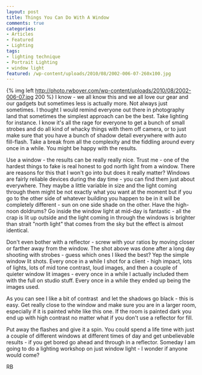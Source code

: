 ```yaml
---
layout: post
title: Things You Can Do With A Window
comments: true
categories:
- Articles
- Featured
- Lighting
tags:
- lighting technique
- Portrait Lighting
- window light
featured: /wp-content/uploads/2010/08/2002-006-07-260x100.jpg
---
```

{% img left http://photo.rwboyer.com/wp-content/uploads/2010/08/2002-006-07.jpg 200 %} I know - we all know this and we all love our gear and our gadgets but sometimes less is actually more. Not always just sometimes. I thought I would remind everyone out there in photography land that sometimes the simplest approach can be the best. Take lighting for instance. I know it's all the rage for everyone to get a bunch of small strobes and do all kind of whacky things with them off camera, or to just make sure that you have a bunch of shadow detail everywhere with auto fill-flash. Take a break from all the complexity and the fiddling around every once in a while. You might be happy with the results.

Use a window - the results can be really really nice. Trust me - one of the hardest things to fake is real honest to god north light from a window. There are reasons for this that I won't go into but does it really matter? Windows are fairly reliable devices during the day time - you can find them just about everywhere. They maybe a little variable in size and the light coming through them might be not exactly what you want at the moment but if you go to the other side of whatever building you happen to be in it will be completely different - sun on one side shade on the other. Have the high-noon doldrums? Go inside the window light at mid-day is fantastic - all the crap is lit up outside and the light coming in through the windows is brighter than strait "north light" that comes from the sky but the effect is almost identical.

Don't even bother with a reflector - screw with your ratios by moving closer or farther away from the window. The shot above was done after a long day shooting with strobes - guess which ones I liked the best? Yep the simple window lit shots. Every once in a while I shot for a client - high impact, lots of lights, lots of mid tone contrast, loud images, and then a couple of quieter window lit images - every once in a while I actually included them with the full on studio stuff. Every once in a while they ended up being the images used.

As you can see I like a bit of contrast  and let the shadows go black - this is easy. Get really close to the window and make sure you are in a larger room, especially if it is painted white like this one. If the room is painted dark you end up with high contrast no matter what if you don't use a reflector for fill.

Put away the flashes and give it a spin. You could spend a life time with just a couple of different windows at different times of day and get unbelievable results - if you get bored go ahead and through in a reflector. Someday I am going to do a lighting workshop on just window light - I wonder if anyone would come?

RB